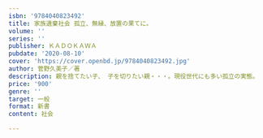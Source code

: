 ```yaml
---
isbn: '9784040823492'
title: 家族遺棄社会 孤立、無縁、放置の果てに。
volume: ''
series: ''
publisher: ＫＡＤＯＫＡＷＡ
pubdate: '2020-08-10'
cover: 'https://cover.openbd.jp/9784040823492.jpg'
author: 菅野久美子／著
description: 親を捨てたい子、 子を切りたい親・・・。現役世代にも多い孤立の実態。
price: '900'
genre: ''
target: 一般
format: 新書
content: 社会

---
```

